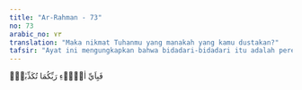 ```yaml
---
title: "Ar-Rahman - 73"
no: 73
arabic_no: ٧٣
translation: "Maka nikmat Tuhanmu yang manakah yang kamu dustakan?"
tafsir: "Ayat ini mengungkapkan bahwa bidadari-bidadari itu adalah perempuan yang baik akhlaknya dan cantik rupanya dengan mempunyai mata yang indah, manis, putih, bersih sekeliling hitamnya, dipingit di dalam rumah, bukan yang berkeliaran di jalanjalan"
---
```


فَبِاَيِّ اٰلَاۤءِ رَبِّكُمَا تُكَذِّبٰنِۚ  
